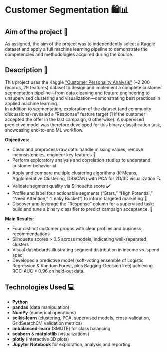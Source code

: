# Customer Segmentation 🛍️📊

## Aim of the project 🎯  
As assigned, the aim of the project was to independently select a Kaggle dataset and apply a full machine learning pipeline to demonstrate the competencies and methodologies acquired during the course.


## Description 📝 
This project uses the Kaggle ["Customer Personality Analysis"](https://www.kaggle.com/datasets/imakash3011/customer-personality-analysis/data) (~2 200 records, 29 features) dataset to design and implement a complete customer segmentation pipeline—from data cleaning and feature engineering to unsupervised clustering and visualization—demonstrating best practices in applied machine learning.  
In addition to segmentation, exploration of the dataset (and community discussions) revealed a “Response” feature target (1 if the customer accepted the offer in the last campaign, 0 otherwise). A supervised predictive model was therefore developed for this binary classification task, showcasing end-to-end ML workflow.  

**Objectives:**  
- Clean and preprocess raw data: handle missing values, remove inconsistencies, engineer key features 🔧  
- Perform exploratory analysis and correlation studies to understand customer behavior 📊  
- Apply and compare multiple clustering algorithms (K-Means, Agglomerative Clustering, DBSCAN) with PCA for 2D/3D visualization 🔍  
- Validate segment quality via Silhouette score ✔️  
- Profile and label four actionable segments (“Stars,” “High Potential,” “Need Attention,” “Leaky Bucket”) to inform targeted marketing 🚀
- Discover and leverage the “Response” column for a supervised task: build and tune a binary classifier to predict campaign acceptance. 🎯


**Main Results:**  
- Four distinct customer groups with clear profiles and business recommendations  
- Silhouette scores > 0.5 across models, indicating well-separated clusters  
- Visual dashboards illustrating segment distribution in income vs. spend spac
- Developed a predictive model (soft-voting ensemble of Logistic Regression & Random Forest, plus Bagging-DecisionTree) achieving ROC-AUC > 0.96 on held-out data.  


## Technologies Used 💻  
- **Python**  
- **pandas** (data manipulation)  
- **NumPy** (numerical operations)
- **scikit-learn** (clustering, PCA, supervised models, cross-validation, GridSearchCV, validation metrics)  
- **imbalanced-learn** (SMOTE) for class balancing  
- **seaborn** & **matplotlib** (visualizations)  
- **plotly** (interactive 3D plots)
- **Jupyter Notebook** for exploration, analysis and reporting  
